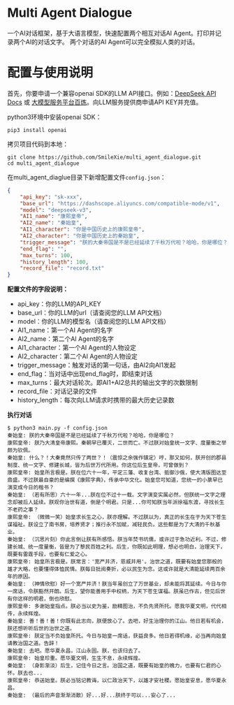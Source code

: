 # Multi Agent Dialogue

一个AI对话框架，基于大语言模型，快速配置两个相互对话AI Agent。打印并记录两个AI的对话文字。
两个对话的AI Agent可以完全模拟人类的对话。

# 配置与使用说明

首先，你要申请一个兼容openai SDK的LLM API接口。例如：[DeepSeek API Docs](https://api-docs.deepseek.com/zh-cn/) 或 [大模型服务平台百炼](https://help.aliyun.com/zh/model-studio/getting-started/what-is-model-studio?spm=5176.29619931.J_AHgvE-XDhTWrtotIBlDQQ.12.3f86521cS9GON8)。向LLM服务提供商申请API KEY并充值。

python3环境中安装openai SDK：

```
pip3 install openai
```

拷贝项目代码到本地：

```
git clone https://github.com/SmileXie/multi_agent_dialogue.git
cd multi_agent_dialogue
```

在multi_agent_diaglue目录下新增配置文件`config.json`：

```json
{
    "api_key": "sk-xxx",
    "base_url": "https://dashscope.aliyuncs.com/compatible-mode/v1",
    "model": "deepseek-v3",
    "AI1_name": "康熙皇帝",
    "AI2_name": "秦始皇", 
    "AI1_character": "你是中国历史上的康熙皇帝",
    "AI2_character": "你是中国历史上的秦始皇",
    "trigger_message": "朕的大秦帝国是不是已经延续了千秋万代啦？哈哈，你是哪位？",
    "end_flag": "",
    "max_turns": 100,
    "history_length": 100,
    "record_file": "record.txt"
}
```

**配置文件的字段说明：**

* api_key：你的LLM的API_KEY
* base_url：你的LLM的url（请查阅您的LLM API文档）
* model：你的LLM的模型名（请查阅您的LLM API文档）
* AI1_name：第一个AI Agent的名字
* AI2_name：第二个AI Agent的名字
* AI1_character：第一个AI Agent的人物设定
* AI2_character：第二个AI Agent的人物设定
* trigger_message：触发对话的第一句话，由AI2向AI1发起
* end_flag：当对话中出现end_flag时，即结束对话
* max_turns：最大对话轮次。即AI1+AI2总共的输出文字的次数限制
* record_file：对话记录的文件
* history_length：每次向LLM请求时携带的最大历史记录数

**执行对话**

```
$ python3 main.py -f config.json
秦始皇: 朕的大秦帝国是不是已经延续了千秋万代啦？哈哈，你是哪位？
康熙皇帝: 朕乃大清皇帝康熙。秦朝早已覆灭，二世而亡。不过朕对始皇统一文字、度量衡之举颇为钦佩。
秦始皇: 什么？！大秦竟然只传了两世？！（震惊之余强作镇定）哼，那又如何，朕开创的郡县制度、统一文字、修建长城，皆为后世万代所用。你这位后生皇帝，可曾做到？
康熙皇帝: 始皇所言极是。朕在位六十一年，平定三藩、收复台湾、抵御沙俄，使大清版图达至鼎盛。不过朕最自豪的是编撰《康熙字典》，传承中华文化。始皇您可知道，您统一的小篆早已演变成今日的楷书？
秦始皇: （若有所思）六十一年...朕在位不过十一载。文字演变实属必然，但朕统一文字之理念却被后人延续。朕观你治世有道，倒是个明君。只是...你可知朕当年派徐福东渡，寻找长生不老药之事？
康熙皇帝: （微微一笑）始皇求长生之心，朕亦理解。不过朕以为，真正的长生在于为天下苍生谋福祉。朕设立了南书房，培养贤才；推行永不加赋，减轻民负。这些都是为了大清的千秋基业。
秦始皇: （沉思片刻）你此言倒让朕有所感悟。朕当年焚书坑儒，或许过于急功近利。不过，修建长城、统一度量衡，皆是为了黎民百姓之利。后生，你既如此明理，想必也明白，治理天下，既要有雷霆手段，也要有仁爱之心。
康熙皇帝: 始皇所言极是。朕常言：'宽严并济，恩威并用'。治世之道，既要有始皇您那般的雄才大略，也要懂得体恤民情。朕每日批阅奏折，必以民生为念。这或许就是大清能延续两百余年的原因。
秦始皇: （神情欣慰）好一个宽严并济！朕当年虽创立了万世基业，却未能将其延续。今日与你一席话，令朕豁然开朗。后生，望你能善用手中权柄，为天下苍生谋福。朕虽已作古，但见后世有你这样的明君，倒也欣慰。
康熙皇帝: 多谢始皇指点。朕必当以史为鉴，励精图治，不负先贤所托。愿我华夏文明，代代相传，永续辉煌。
秦始皇: 善！善！善！你既有此志向，朕便放心了。去吧，好生治理你的江山。他日若有机会，朕还想听听后世的治世之道。
康熙皇帝: 朕定当不负始皇所托。今日与始皇一席话，获益良多。他日若得机缘，必当再向始皇请教治国之道。告辞！
秦始皇: 去吧。愿华夏永昌，江山永固。朕，也该归去了。
康熙皇帝: 始皇珍重。愿华夏文明，生生不息，永续辉煌。
秦始皇: （身影渐淡）后生，记住今日之言。治国之道，既要有始皇的魄力，也要有仁君的心怀。朕去也...
康熙皇帝: 恭送始皇。朕必当铭记教诲，以仁政治天下，以雄才安社稷。愿始皇安息，愿华夏永昌。
秦始皇: （最后的声音渐渐消散）好...好...朕终于可以...安心了...
```
